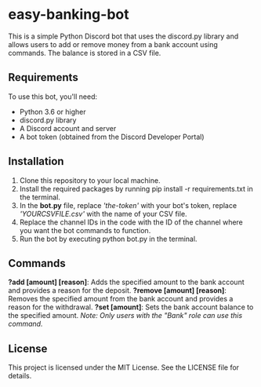 # easy-banking-bot

This is a simple Python Discord bot that uses the discord.py library and allows users to add or remove money from a bank account using commands. The balance is stored in a CSV file.

## Requirements

To use this bot, you'll need:

- Python 3.6 or higher
- discord.py library
- A Discord account and server
- A bot token (obtained from the Discord Developer Portal)

## Installation

1. Clone this repository to your local machine.
2. Install the required packages by running pip install -r requirements.txt in the terminal.
3. In the **bot.py** file, replace *'the-token'* with your bot's token, replace *'YOURCSVFILE.csv'* with the name of your CSV file.
4. Replace the channel IDs in the code with the ID of the channel where you want the bot commands to function.
5. Run the bot by executing python bot.py in the terminal.

## Commands

**?add [amount] [reason]**: Adds the specified amount to the bank account and provides a reason for the deposit.
**?remove [amount] [reason]**: Removes the specified amount from the bank account and provides a reason for the withdrawal.
**?set [amount]**: Sets the bank account balance to the specified amount.
*Note: Only users with the "Bank" role can use this command.*

## License
This project is licensed under the MIT License. See the LICENSE file for details.

